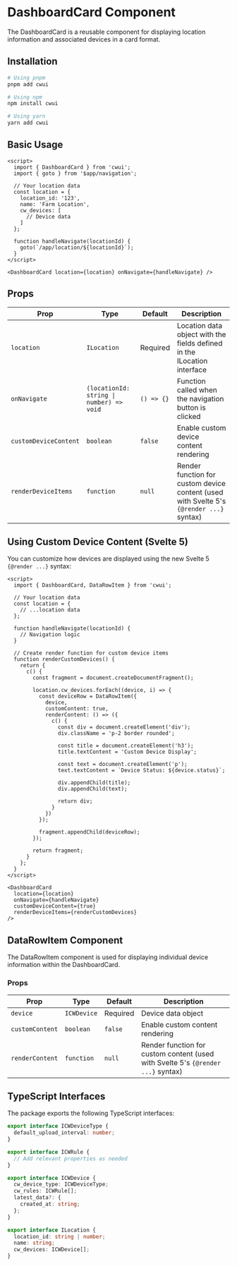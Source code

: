 # DashboardCard Component

The DashboardCard is a reusable component for displaying location information and associated devices in a card format.

## Installation

```bash
# Using pnpm
pnpm add cwui

# Using npm
npm install cwui

# Using yarn
yarn add cwui
```

## Basic Usage

```svelte
<script>
  import { DashboardCard } from 'cwui';
  import { goto } from '$app/navigation';
  
  // Your location data
  const location = {
    location_id: '123',
    name: 'Farm Location',
    cw_devices: [
      // Device data
    ]
  };
  
  function handleNavigate(locationId) {
    goto(`/app/location/${locationId}`);
  }
</script>

<DashboardCard location={location} onNavigate={handleNavigate} />
```

## Props

| Prop | Type | Default | Description |
|------|------|---------|-------------|
| `location` | `ILocation` | Required | Location data object with the fields defined in the ILocation interface |
| `onNavigate` | `(locationId: string \| number) => void` | `() => {}` | Function called when the navigation button is clicked |
| `customDeviceContent` | `boolean` | `false` | Enable custom device content rendering |
| `renderDeviceItems` | `function` | `null` | Render function for custom device content (used with Svelte 5's `{@render ...}` syntax) |

## Using Custom Device Content (Svelte 5)

You can customize how devices are displayed using the new Svelte 5 `{@render ...}` syntax:

```svelte
<script>
  import { DashboardCard, DataRowItem } from 'cwui';
  
  // Your location data
  const location = {
    // ...location data
  };
  
  function handleNavigate(locationId) {
    // Navigation logic
  }
  
  // Create render function for custom device items
  function renderCustomDevices() {
    return {
      c() {
        const fragment = document.createDocumentFragment();
        
        location.cw_devices.forEach((device, i) => {
          const deviceRow = DataRowItem({
            device,
            customContent: true,
            renderContent: () => ({
              c() {
                const div = document.createElement('div');
                div.className = 'p-2 border rounded';
                
                const title = document.createElement('h3');
                title.textContent = 'Custom Device Display';
                
                const text = document.createElement('p');
                text.textContent = `Device Status: ${device.status}`;
                
                div.appendChild(title);
                div.appendChild(text);
                
                return div;
              }
            })
          });
          
          fragment.appendChild(deviceRow);
        });
        
        return fragment;
      }
    };
  }
</script>

<DashboardCard 
  location={location} 
  onNavigate={handleNavigate}
  customDeviceContent={true}
  renderDeviceItems={renderCustomDevices}
/>
```

## DataRowItem Component

The DataRowItem component is used for displaying individual device information within the DashboardCard.

### Props

| Prop | Type | Default | Description |
|------|------|---------|-------------|
| `device` | `ICWDevice` | Required | Device data object |
| `customContent` | `boolean` | `false` | Enable custom content rendering |
| `renderContent` | `function` | `null` | Render function for custom content (used with Svelte 5's `{@render ...}` syntax) |

## TypeScript Interfaces

The package exports the following TypeScript interfaces:

```typescript
export interface ICWDeviceType {
  default_upload_interval: number;
}

export interface ICWRule {
  // Add relevant properties as needed
}

export interface ICWDevice {
  cw_device_type: ICWDeviceType;
  cw_rules: ICWRule[];
  latest_data?: {
    created_at: string;
  };
}

export interface ILocation {
  location_id: string | number;
  name: string;
  cw_devices: ICWDevice[];
}
```